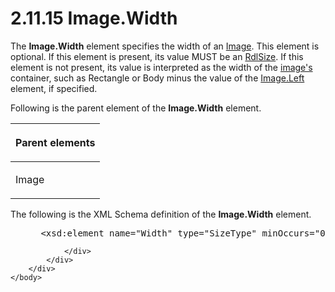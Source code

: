 <html dir="LTR" xmlns:mshelp="http://msdn.microsoft.com/mshelp" xmlns:ddue="http://ddue.schemas.microsoft.com/authoring/2003/5" xmlns:xlink="http://www.w3.org/1999/xlink" xmlns:tool="http://www.microsoft.com/tooltip">
    <head>
        <meta http-equiv="Content-Type" content="text/html; CHARSET=utf-8"></meta>
        <meta name="save" content="history"></meta>
        <title>2.11.15 Image.Width</title>
        <xml>
            <mshelp:toctitle title="2.11.15 Image.Width"></mshelp:toctitle>
            <mshelp:rltitle title="[MS-RDL]: Image.Width"></mshelp:rltitle>
            <mshelp:keyword index="A" term="75d4952a-1244-441e-acac-3fad2a2045bf"></mshelp:keyword>
            <mshelp:attr name="DCSext.ContentType" value="open specification"></mshelp:attr>
            <mshelp:attr name="AssetID" value="75d4952a-1244-441e-acac-3fad2a2045bf"></mshelp:attr>
            <mshelp:attr name="TopicType" value="kbRef"></mshelp:attr>
            <mshelp:attr name="DCSext.Title" value="[MS-RDL]: Image.Width" />
        </xml>
    </head>
    <body>
        <div id="header">
            <h1 class="heading">2.11.15 Image.Width</h1>
        </div>
        <div id="mainSection">
            <div id="mainBody">
                <div id="allHistory" class="saveHistory"></div>
                <div id="sectionSection0" class="section" name="collapseableSection">
                    

<p>The <b>Image.Width</b> element specifies the width of an <a href="63e1e5ab-7c49-4f62-8dbd-62d85de2b153.html">Image</a>. This element is
optional. If this element is present, its value MUST be an <a href="b40c092e-4fe5-4f7b-a0bf-c98df1361c90.html">RdlSize</a>. If this element
is not present, its value is interpreted as the width of the <a href="b2482b3f-74ab-4ca8-a9e5-c07955011743.html#gt_d6b55d1e-aea6-4b7e-a23d-c0de845e0b50">image's</a> container, such as
Rectangle or Body minus the value of the <a href="4eed7a21-8aea-4c32-bec9-1cb710f5413a.html">Image.Left</a> element, if
specified. </p>

<p>Following is the parent element of the <b>Image.Width</b>
element.</p>

<table>
 <thead>
  <tr>
   <th>
   <p>Parent elements</p>
   </th>
  </tr>
 </thead>
 <tr>
  <td>
  <p>Image</p>
  </td>
 </tr>
</table>

<p>The following is the XML Schema definition of the <b>Image.Width</b>
element.</p>

<dl>
<dd>
<div><pre> &lt;xsd:element name=&quot;Width&quot; type=&quot;SizeType&quot; minOccurs=&quot;0&quot; /&gt;
</pre></div>
</dd></dl>


                </div>
            </div>
        </div>
    </body>
</html>
